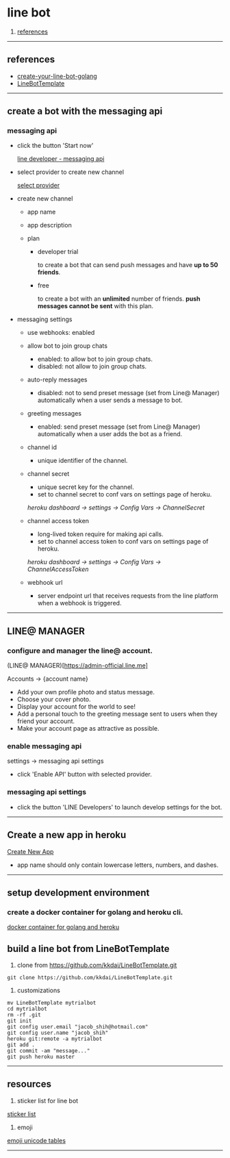 
# line bot

1. [references](#references)

---

<a name="references" />

## references

* [create-your-line-bot-golang](http://www.evanlin.com/create-your-line-bot-golang/)
* [LineBotTemplate](https://github.com/kkdai/LineBotTemplate/blob/master/README.md)

---

## create a bot with the messaging api

### messaging api

- click the button 'Start now'

    [line developer - messaging api](https://developers.line.biz/en/services/messaging-api/)

- select provider to create new channel

    [select provider](https://developers.line.biz/console/register/messaging-api/provider/)

- create new channel

    - app name

    - app description

    - plan

        - developer trial

            to create a bot that can send push messages and have **up to 50 friends**.

        - free

            to create a bot with an **unlimited** number of friends. **push messages cannot be sent** with this plan.

- messaging settings

    - use webhooks: enabled

    - allow bot to join group chats

        - enabled: to allow bot to join group chats.
        - disabled: not allow to join group chats.

    - auto-reply messages

        - disabled: not to send preset message (set from Line@ Manager) automatically when a user sends a message to bot.

    - greeting messages

        - enabled: send preset message (set from Line@ Manager) automatically when a user adds the bot as a friend.

    - channel id

        - unique identifier of the channel.

    - channel secret

        - unique secret key for the channel.
        - set to channel secret to conf vars on settings page of heroku.

        *heroku dashboard -> settings -> Config Vars -> ChannelSecret*

    - channel access token

        - long-lived token require for making api calls.
        - set to channel access token to conf vars on settings page of heroku.

        *heroku dashboard -> settings -> Config Vars -> ChannelAccessToken*

    - webhook url

        - server endpoint url that receives requests from the line platform when a webhook is triggered.


---

## LINE@ MANAGER

### configure and manager the line@ account.

(LINE@ MANAGER)[https://admin-official.line.me]

Accounts -> {account name}

- Add your own profile photo and status message.
- Choose your cover photo.
- Display your account for the world to see!
- Add a personal touch to the greeting message sent to users when they friend your account.
- Make your account page as attractive as possible.


### enable messaging api

settings -> messaging api settings

- click 'Enable API' button with selected provider.

### messaging api settings

- click the button 'LINE Developers' to launch develop settings for the bot.

---

## Create a new app in heroku

[Create New App](https://dashboard.heroku.com/new-app?template=)

- app name should only contain lowercase letters, numbers, and dashes.

---

## setup development environment

### create a docker container for golang and heroku cli.

[docker container for golang and heroku](https://github.com/alpha-jacobshih/notes/blob/master/heroku/heroku_notes.md#setup_environment)

## build a line bot from LineBotTemplate

1. clone from https://github.com/kkdai/LineBotTemplate.git

```
git clone https://github.com/kkdai/LineBotTemplate.git
```

1. customizations

```
mv LineBotTemplate mytrialbot
cd mytrialbot
rm -rf .git
git init
git config user.email "jacob_shih@hotmail.com"
git config user.name "jacob_shih"
heroku git:remote -a mytrialbot
git add .
git commit -am "message..."
git push heroku master
```

---

## resources

1. sticker list for line bot

[sticker list](https://devdocs.line.me/files/sticker_list.pdf)

1. emoji

[emoji unicode tables](https://apps.timwhitlock.info/emoji/tables/unicode)

---


